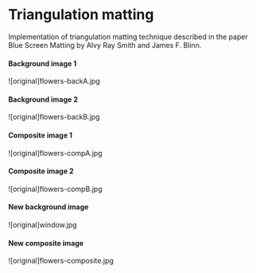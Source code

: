 # Triangulation matting

Implementation of triangulation matting technique described in the paper Blue Screen Matting by Alvy Ray Smith and James F. Blinn.

#### Background image 1

![original]flowers-backA.jpg

#### Background image 2

![original]flowers-backB.jpg

#### Composite image 1

![original]flowers-compA.jpg

#### Composite image 2

![original]flowers-compB.jpg

#### New background image

![original]window.jpg

#### New composite image

![original]flowers-composite.jpg
